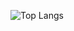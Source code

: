 ![Top Langs](https://github-readme-stats.vercel.app/api?username=baris-inandi&show_icons=true&border_color=444C56&border_radius=6&bg_color=22272E&title_color=cdd9e5&text_color=cdd9e5&icon_color=EC775C)
